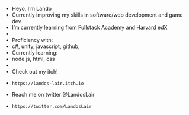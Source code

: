 - Heyo, I’m Lando
- Currently improving my skills in software/web development and game dev
- I’m currently learning from Fullstack Academy and Harvard edX
- 
- Proficiency with:
-   c#, unity, javascript, github, 
- Currently learning:
-   node.js, html, css
- 
- Check out my itch!
-     https://landos-lair.itch.io
- Reach me on twitter @LandosLair 
-     https://twitter.com/LandosLair

<!---
Lando333/Lando333 is a ✨ special ✨ repository because its `README.md` (this file) appears on your GitHub profile.
You can click the Preview link to take a look at your changes.
--->
